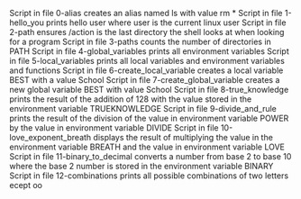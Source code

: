 Script in file 0-alias creates an alias named ls with value rm *
Script in file 1-hello_you prints hello user where user is the current linux user
Script in file 2-path ensures /action is the last directory the shell looks at when looking for a program
Script in file 3-paths counts the number of directories in PATH
Script in file 4-global_variables prints all environment variables
Script in file 5-local_variables prints all local variables and environment variables and functions
Script in file 6-create_local_variable creates a local variable BEST with a value School
Script in file 7-create_global_variable creates a new global variable BEST with value School
Script in file 8-true_knowledge prints the result of the addition of 128 with the value stored in the environment variable TRUEKNOWLEDGE
Script in file 9-divide_and_rule prints the result of the division of the value in environment variable POWER by the value in environment variable DIVIDE
Script in file 10-love_exponent_breath displays the result of multiplying the value in the environment variable BREATH and the value in environment variable LOVE
Script in file 11-binary_to_decimal converts a number from base 2 to base 10 where the base 2 number is stored in the environment variable BINARY
Script in file 12-combinations prints all possible combinations of two letters ecept oo
